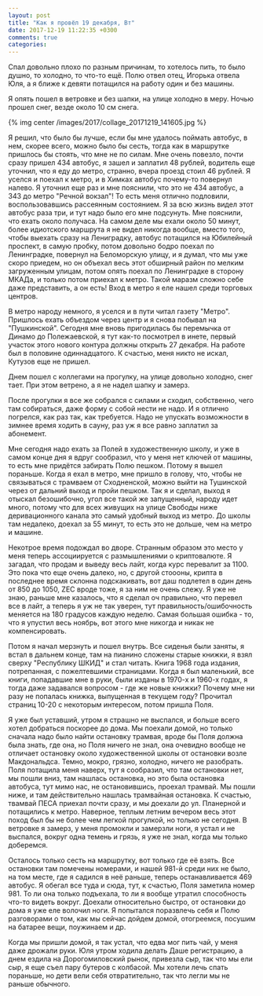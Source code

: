 ```yaml
---
layout: post
title: "Как я провёл 19 декабря, Вт"
date: 2017-12-19 11:22:35 +0300
comments: true
categories: 
---
```

Спал довольно плохо по разным причинам, то хотелось пить, то было душно, то холодно, то что-то ещё. Полю отвел отец, Игорька отвела Юля, а я ближе к девяти потащился на работу один и без машины.

Я опять пошел в ветровке и без шапки, на улице холодно в меру. Ночью прошел снег, везде около 10 см снега.

{% img center /images/2017/collage_20171219_141605.jpg %}

Я решил, что было бы лучше, если бы мне удалось поймать автобус, в нем, скорее всего, можно было бы сесть, тогда как в маршрутке пришлось бы стоять, что мне не по силам. Мне очень повезло, почти сразу пришел 434 автобус, я зашел и заплатил 48 рублей, водитель еще уточнил, что я еду до метро, странно, вчера проезд стоил 46 рублей. Я уселся и поехал к метро, и в Химках автобус почему-то повернул налево. Я уточнил еще раз и мне пояснили, что это не 434 автобус, а 343 до метро "Речной вокзал"! То есть меня отлично подловили, воспользовавшись рассеянным состоянием. Я за всю жизнь видел этот автобус раза три, и тут надо было его мне подсунуть. Мне пояснили, что ехать около получаса. На самом деле мы ехали около 50 минут, более идиотского маршрута я не видел никогда вообще, вместо того, чтобы выехать сразу на Лениградку, автобус потащился на Юбилейный проспект, в самую пробку, потом довольно бодро поехал по Ленинградке, повернул на Беломорскую улицу, и я думал, что мы уже скоро приедем, но он объехал весь этот обширный район по мелким загруженным улицам, потом опять поехал по Ленинградке в сторону МКАДа, и только потом приехал к метро. Такой маразм сложно себе даже представить, а он есть! Вход в метро я еле нашел среди торговых центров. 

В метро народу немного, я уселся и в пути читал газету "Метро". Пришлось ехать объездом через центр и я снова побывал на "Пушкинской". Сегодня мне вновь пригодилась бы перемычка от Динамо до Полежаевской, я тут как-то посмотрел в инете, первый участок этого нового контура должны открыть 27 декабря. На работе был в половине одиннадцатого. К счастью, меня никто не искал, Кутузов еще не пришел.

Днем пошел с коллегами на прогулку, на улице довольно холодно, снег тает. При этом ветрено, а я не надел шапку и замерз.

После прогулки я все же собрался с силами и сходил, собственно, чего там собираться, даже форму с собой нести не надо. И я отлично погрелся, как раз так, как требуется. Надо не упускать возможности в зимнее время ходить в сауну, раз уж я все равно заплатил за абонемент. 

Мне сегодня надо ехать за Полей в художественную школу, и уже в самом конце дня я вдруг сообразил, что у меня нет ключей от машины, то есть мне придётся забирать Полю пешком. Потому я вышел пораньше. Когда я ехал в метро, мне пришло в голову, что, чтобы не связываться с трамваем от Сходненской, можно выйти на Тушинской через от дальний выход и пройи пешком. Так я и сделал, выход я отыскал безошибочно, угол все такой же запущенный, народу идет много, потому что для всех живущих на улице Свободы ниже деривационного канала это самый удобный выход из метро. До школы там недалеко, доехал за 55 минут, то есть это не дольше, чем на метро и машине.

Некотрое время подождал во дворе. Странным образом это место у меня теперь ассоциируется с размышлениями о криптовалюте. Я загадал, что продам и выведу весь лайт, когда курс перевалит за 1100. Это пока что еще очень далеко, но, с другой стоооны, крипта в последнее время склонна подскакивать, вот даш подлетел в один день от 850 до 1050, ZEC вроде тоже, я за ним не очень слежу. Я уже не знаю, раньше мне казалось, что я сделал оч правильно, что перевел все в лайт, а теперь я уж не так уверен, тут правильность/ошибочность меняется на 180 градусов каждую неделю. Самая большая ошибка - то, что я упустил весь ноябрь, вот этого мне никогда и никак не компенсировать.

Потом я начал мерзнуть и пошел внутрь. Все сиденья были заняты, я встал в дальнем конце, там на пианино сложены старые книжки, я взял сверху "Республику ШКИД" и стал читать. Книга 1968 года издания, потрепанная, с пожелтевшими страницами. Когда я был маленький, все книги, попадавшие мне в руки, были изданы в 1970-х и 1960-х годах, я тогда даже задавался вопросом - где же новые книжки? Почему мне ни разу не попалась книжка, выпущенная в текущем году? Прочитал страниц 10-20 с некоторым интересом, потом пришла Поля.

Я уже был уставший, утром я страшно не выспался, и больше всего хотел добраться поскорее до дома. Мы поехали домой, но только сначала надо было найти остановку трамвая, вроде бы Поля должна была знать, где она, но Поля ничего не знал, она очевидно вообще не отличает остановку около художественной школы от остановки возле Макдональдса. Темно, мокро, грязно, холодно, ничего не разобрать. Поля потащила меня наверх, тут я сообразил, что там остановки нет, мы пошли вниз, там нашлась остановка, но это была остановка автобуса, тут мимо нас, не остановившись, проехал трамвай. Мы пошли ниже, и там действительно нашлась трамвайная остановка. К счастью, твамвай ПЕСА приехал почти сразу, и мы доехали до ул. Планерной и потащились к метро. Наверное, теплым летним вечером весь этот поход был бы не более чем легкой прогулкой, но только не сегодня. В ветровке я замерз, у меня промокли и замерзли ноги, я устал и не выспался, вокруг одна темень и грязь, я уже не знал, когда мы только доберемся.

Осталось только сесть на маршрутку, вот только где её взять. Все остановки там помечены номерами, и нашей 981-й среди них не было, на том месте, где я садился в неё раньше, теперь останавливается 469 автобус. Я обегал все туда и сюда, тут, к счастью, Поля заметила номер 981. То ли она только подъехала, то ли я вообще утратил способность что-то видеть вокруг. Доехали относительно быстро, от остановки до дома я уже еле волочил ноги. Я попытался поразвлечь себя и Полю разговорами о том, как мы сейчас дойдем домой, отогреемся, посушим на батарее вещи, поужинаем и др.

Когда мы пришли домой, я так устал, что едва мог пить чай, у меня даже дрожали руки. Юля утром ходила делать Даше регистрацию, а днем ездила на Дорогомиловский рынок, привезла сыр, так что мы ели сыр, я еще съел пару бутеров с колбасой. Мы хотели лечь спать пораньше, но дети вели себя отвратительно, так что легли мы не раньше обычного.